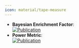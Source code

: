 ```yaml
---
icon: material/tape-measure
---
```


- **Bayesian Enrichment Factor**:   
	[![Publication](https://img.shields.io/badge/Publication-Citations:0-blue?style=for-the-badge&logo=bookstack)](https://doi.org/10.48550/arXiv.2403.10478) 
- **Power Metric**:   
	[![Publication](https://img.shields.io/badge/Publication-Citations:24-blue?style=for-the-badge&logo=bookstack)](https://doi.org/10.1186/s13321-016-0189-4) 
